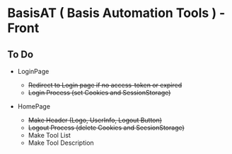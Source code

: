 # BasisAT ( Basis Automation Tools ) - Front

## To Do

-   LoginPage

    -   <s>Redirect to Login page if no access-token or expired</s>
    -   <s>Login Process (set Cookies and SessionStorage)</s>

-   HomePage
    -   <s>Make Header (Logo, UserInfo, Logout Button)</s>
    -   <s>Logout Process (delete Cookies and SeesionStorage)</s>
    -   Make Tool List
    -   Make Tool Description
